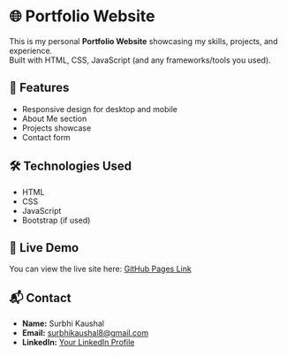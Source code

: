 # 🌐 Portfolio Website

This is my personal **Portfolio Website** showcasing my skills, projects, and experience.  
Built with HTML, CSS, JavaScript (and any frameworks/tools you used).

## 🚀 Features
- Responsive design for desktop and mobile
- About Me section
- Projects showcase
- Contact form

## 🛠️ Technologies Used
- HTML
- CSS
- JavaScript
- Bootstrap (if used)

## 🔗 Live Demo
You can view the live site here: [GitHub Pages Link](https://surbhikaushal.github.io/portfolio-website/)

## 📬 Contact
- **Name:** Surbhi Kaushal  
- **Email:** surbhikaushal8@gmail.com  
- **LinkedIn:** [Your LinkedIn Profile](https://www.linkedin.com/in/surbhi-kaushal-70b1b2341/)
